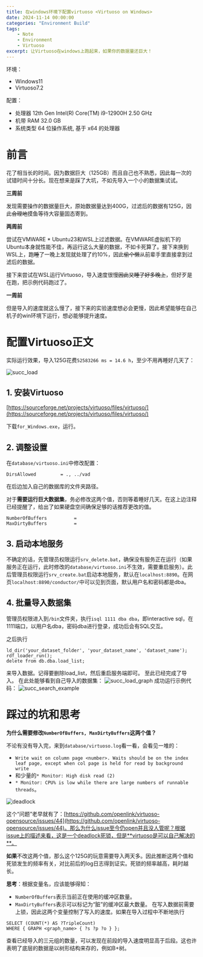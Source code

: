 ```yaml
---
title: 在windows环境下配置virtuoso <Virtuoso on Windows>
date: 2024-11-14 00:00:00
categories: "Environment Build"
tags: 
	- Note
	- Environment
	- Virtuoso
excerpt: 让Virtuoso在windows上跑起来，如果你的数据量还巨大！
---
```


环境：
- Windows11
- Virtuoso7.2

配置：
- 处理器	12th Gen Intel(R) Core(TM) i9-12900H   2.50 GHz
- 机带 RAM	32.0 GB
- 系统类型	64 位操作系统, 基于 x64 的处理器

# 前言

花了相当长的时间。因为数据巨大（125GB）而且自己也不熟悉，因此每一次的试错时间十分长。现在想来是踩了大坑，不如先导入一个小的数据集试试。

**三周前**

发现需要操作的数据量巨大，原始数据量达到400G，过滤后的数据有125G，因此~~合理地~~摸鱼等待大容量固态寄到。

**两周前**

尝试在VMWARE * Ubuntu23和WSL上过滤数据。在VMWARE虚拟机下的Ubuntu本身就性能不佳，再运行这么大量的数据，不如卡死算了。接下来换到WSL上，跑~~睡~~了一晚上发现就处理了约10%，因此~~偷个懒~~从前辈手里直接拿到过滤后的数据。

接下来尝试在WSL运行Virtuoso，导入速度很慢~~因此又睡了好多晚上~~，但好歹是在跑，把示例代码跑过了。

**一周前**

但是导入的速度就这么慢了，接下来的实验速度想必会更慢，因此希望能够在自己机子的win环境下运行，想必能够提升速度。

# 配置Virtuoso正文

实际运行效果，导入125G花费`52583266 ms = 14.6 h`，至少不用再睡好几天了：

![succ_load](\../imgs/Virtuoso-on-Windows/succ_load.jpg)

## 1. 安装Virtuoso

[https://sourceforge.net/projects/virtuoso/files/virtuoso/](https://sourceforge.net/projects/virtuoso/files/virtuoso/)

下载`for_Windows.exe`，运行。

## 2. 调整设置

在`database/virtuoso.ini`中修改配置：
```
DirsAllowed			= ., ../vad
```
在后边加入自己的数据库的文件夹路径。

对于**需要运行巨大数据集**，务必修改这两个值，否则等着睡好几天。在这上边注释已经提醒了，给出了如果硬盘空间确保足够的话推荐更改的值。
```
NumberOfBuffers          =
MaxDirtyBuffers          =
```

## 3. 启动本地服务

不确定的话，先管理员权限运行`srv_delete.bat`，确保没有服务正在运行（如果服务正在运行，此时修改的`database/virtuoso.ini`不生效，需要重启服务）。此后管理员权限运行`srv_create.bat`启动本地服务，默认在`localhost:8890`。在网页`localhost:8890/conductor/`中可以见到页面，默认用户名和密码都是dba。

## 4. 批量导入数据集

管理员权限进入到`/bin`文件夹，执行`isql 1111 dba dba`，即interactive sql，在1111端口，以用户名dba，密码dba进行登录，成功后会有SQL交互。

之后执行

```powerprint
ld_dir('your_dataset_folder', 'your_dataset_name', 'dataset_name'); 
rdf_loader_run();
delete from db.dba.load_list;
```

来导入数据。记得要删除load_list，然后重启服务端即可。
至此已经完成了导入。
在此处能够看到自己导入的数据集：
![succ_load_graph](\../imgs/Virtuoso-on-Windows/succ_load_graph.jpg)
成功运行示例代码：
![succ_search_example](\../imgs/Virtuoso-on-Windows/succ_search_example.jpg)

# 踩过的坑和思考

**为什么需要修改`NumberOfBuffers, MaxDirtyBuffers`这两个值？**

不论有没有导入完，来到`database/virtuoso.log`看一看，会看见一堆的：
- `Write wait on column page <number>. Waits should be on the index leaf page, except when col page is held for read by background write`
- 和少量的`* Monitor: High disk read (2)`
- `* Monitor: CPU% is low while there are large numbers of runnable threads`。

![deadlock](\../imgs/Virtuoso-on-Windows/deadlock.jpg)

这个“问题”老早就有了：[https://github.com/openlink/virtuoso-opensource/issues/44](https://github.com/openlink/virtuoso-opensource/issues/44)。那么为什么issue至今仍open并且没人管呢？根据issue上的描述来看，这是一个deadlock死锁，但是**virtuoso是可以自己解决的**。

**如果**不改这两个值，那么这个125G的玩意需要导入两天多。因此推断这两个值和死锁发生的频率有关，对比前后的log日志得到证实。死锁的频率越高，耗时越长。

**思考**：根据变量名，应该能够得知：
- `NumberOfBuffers`表示当前正在使用的缓冲区数量。
- `MaxDirtyBuffers`表示可以标记为“脏”的缓冲区最大数量。
在写入数据前需要上锁，因此这两个变量控制了写入的速度。如果在导入过程中不断地执行

```SPARQL
SELECT (COUNT(*) AS ?TripleCount)
WHERE { GRAPH <graph_name> { ?s ?p ?o } };
```

查看已经导入的三元组的数量，可以发现在前段的导入速度明显高于后段。这也许表明了底层的数据是以树形结构来存的，例如B+树。